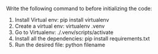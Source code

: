 Write the following command to before initializing the code:
1) Install Virtual env: pip install virtualenv
2) Create a virtual env: virtualenv .venv
3) Go to Virtualenv: ./.venv/scripts/activate
4) Install all the dependencies: pip install requirements.txt
5) Run the desired file: python filename
